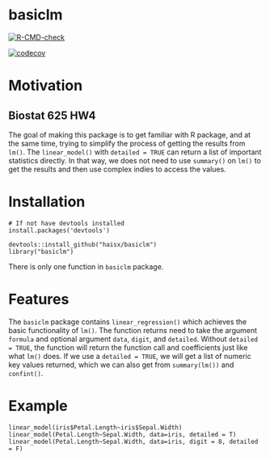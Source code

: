 # basiclm

<!-- badges: start -->
[![R-CMD-check](https://github.com/haisx/basiclm/workflows/R-CMD-check/badge.svg)](https://github.com/haisx/basiclm/actions)

[![codecov](https://codecov.io/gh/haisx/basiclm/branch/main/graph/badge.svg?token=uHnRthKzdt)](https://codecov.io/gh/haisx/basiclm)
<!-- badges: end -->



# Motivation
## Biostat 625 HW4
The goal of making this package is to get familiar with R package, and at the same time, trying to simplify the process of getting the results from `lm()`. The `linear_model()` with `detailed = TRUE` can return a list of important statistics directly. In that way, we does not need to use `summary()` on `lm()` to get the results and then use complex indies to access the values.

# Installation
```
# If not have devtools installed 
install.packages('devtools')

devtools::install_github("haisx/basiclm")
library("basiclm")
```
There is only one function in `basiclm` package.

# Features
The `basiclm` package contains `linear_regression()` which achieves the basic functionality of `lm()`. The function returns need to take the argument `formula` and optional argument `data`, `digit`, and `detailed`. Without `detailed = TRUE`, the function will return the function call and coefficients just like what `lm()` does. If we use a `detailed = TRUE`, we will get a list of numeric key values returned, which we can also get from `summary(lm())` and `confint()`.

# Example
`linear_model(iris$Petal.Length~iris$Sepal.Width)`
`linear_model(Petal.Length~Sepal.Width, data=iris, detailed = T)`
`linear_model(Petal.Length~Sepal.Width, data=iris, digit = 8, detailed = F)`
